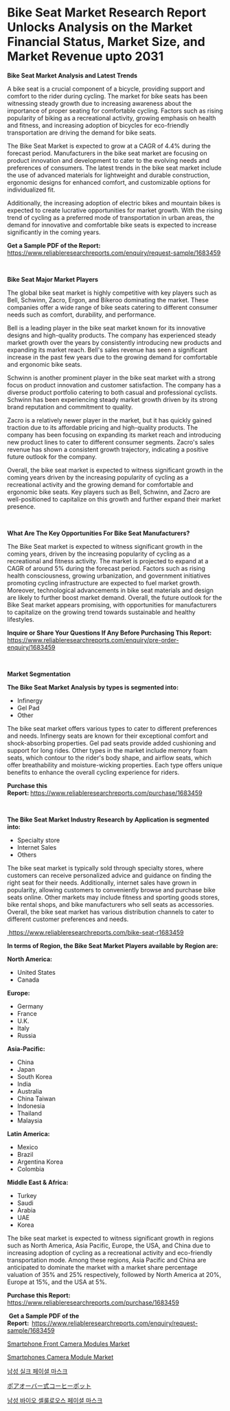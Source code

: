 <p><h1>Bike Seat Market Research Report Unlocks Analysis on the Market Financial Status, Market Size, and Market Revenue upto 2031</h1></p><p><strong>Bike Seat Market Analysis and Latest Trends</strong></p>
<p><p>A bike seat is a crucial component of a bicycle, providing support and comfort to the rider during cycling. The market for bike seats has been witnessing steady growth due to increasing awareness about the importance of proper seating for comfortable cycling. Factors such as rising popularity of biking as a recreational activity, growing emphasis on health and fitness, and increasing adoption of bicycles for eco-friendly transportation are driving the demand for bike seats.</p><p>The Bike Seat Market is expected to grow at a CAGR of 4.4% during the forecast period. Manufacturers in the bike seat market are focusing on product innovation and development to cater to the evolving needs and preferences of consumers. The latest trends in the bike seat market include the use of advanced materials for lightweight and durable construction, ergonomic designs for enhanced comfort, and customizable options for individualized fit.</p><p>Additionally, the increasing adoption of electric bikes and mountain bikes is expected to create lucrative opportunities for market growth. With the rising trend of cycling as a preferred mode of transportation in urban areas, the demand for innovative and comfortable bike seats is expected to increase significantly in the coming years.</p></p>
<p><strong>Get a Sample PDF of the Report:&nbsp;</strong> <a href="https://www.reliableresearchreports.com/enquiry/request-sample/1683459">https://www.reliableresearchreports.com/enquiry/request-sample/1683459</a></p>
<p>&nbsp;</p>
<p><strong>Bike Seat Major Market Players</strong></p>
<p><p>The global bike seat market is highly competitive with key players such as Bell, Schwinn, Zacro, Ergon, and Bikeroo dominating the market. These companies offer a wide range of bike seats catering to different consumer needs such as comfort, durability, and performance.</p><p>Bell is a leading player in the bike seat market known for its innovative designs and high-quality products. The company has experienced steady market growth over the years by consistently introducing new products and expanding its market reach. Bell's sales revenue has seen a significant increase in the past few years due to the growing demand for comfortable and ergonomic bike seats.</p><p>Schwinn is another prominent player in the bike seat market with a strong focus on product innovation and customer satisfaction. The company has a diverse product portfolio catering to both casual and professional cyclists. Schwinn has been experiencing steady market growth driven by its strong brand reputation and commitment to quality.</p><p>Zacro is a relatively newer player in the market, but it has quickly gained traction due to its affordable pricing and high-quality products. The company has been focusing on expanding its market reach and introducing new product lines to cater to different consumer segments. Zacro's sales revenue has shown a consistent growth trajectory, indicating a positive future outlook for the company.</p><p>Overall, the bike seat market is expected to witness significant growth in the coming years driven by the increasing popularity of cycling as a recreational activity and the growing demand for comfortable and ergonomic bike seats. Key players such as Bell, Schwinn, and Zacro are well-positioned to capitalize on this growth and further expand their market presence.</p></p>
<p>&nbsp;</p>
<p><strong>What Are The Key Opportunities For Bike Seat Manufacturers?</strong></p>
<p><p>The Bike Seat market is expected to witness significant growth in the coming years, driven by the increasing popularity of cycling as a recreational and fitness activity. The market is projected to expand at a CAGR of around 5% during the forecast period. Factors such as rising health consciousness, growing urbanization, and government initiatives promoting cycling infrastructure are expected to fuel market growth. Moreover, technological advancements in bike seat materials and design are likely to further boost market demand. Overall, the future outlook for the Bike Seat market appears promising, with opportunities for manufacturers to capitalize on the growing trend towards sustainable and healthy lifestyles.</p></p>
<p><strong>Inquire or Share Your Questions If Any Before Purchasing This Report:</strong> <a href="https://www.reliableresearchreports.com/enquiry/pre-order-enquiry/1683459">https://www.reliableresearchreports.com/enquiry/pre-order-enquiry/1683459</a></p>
<p>&nbsp;</p>
<p><strong>Market Segmentation</strong></p>
<p><strong>The Bike Seat Market Analysis by types is segmented into:</strong></p>
<p><ul><li>Infinergy</li><li>Gel Pad</li><li>Other</li></ul></p>
<p><p>The bike seat market offers various types to cater to different preferences and needs. Infinergy seats are known for their exceptional comfort and shock-absorbing properties. Gel pad seats provide added cushioning and support for long rides. Other types in the market include memory foam seats, which contour to the rider's body shape, and airflow seats, which offer breathability and moisture-wicking properties. Each type offers unique benefits to enhance the overall cycling experience for riders.</p></p>
<p><strong>Purchase this Report:&nbsp;</strong><a href="https://www.reliableresearchreports.com/purchase/1683459">https://www.reliableresearchreports.com/purchase/1683459</a></p>
<p>&nbsp;</p>
<p><strong>The Bike Seat Market Industry Research by Application is segmented into:</strong></p>
<p><ul><li>Specialty store</li><li>Internet Sales</li><li>Others</li></ul></p>
<p><p>The bike seat market is typically sold through specialty stores, where customers can receive personalized advice and guidance on finding the right seat for their needs. Additionally, internet sales have grown in popularity, allowing customers to conveniently browse and purchase bike seats online. Other markets may include fitness and sporting goods stores, bike rental shops, and bike manufacturers who sell seats as accessories. Overall, the bike seat market has various distribution channels to cater to different customer preferences and needs.</p></p>
<p><a href="https://www.reliableresearchreports.com/bike-seat-r1683459">&nbsp;https://www.reliableresearchreports.com/bike-seat-r1683459</a></p>
<p><strong>In terms of Region, the Bike Seat Market Players available by Region are:</strong></p>
<p>
    <p> <strong> North America: </strong>
        <ul>
            <li>United States</li>
            <li>Canada</li>
        </ul>
        </p> 
    <p> <strong> Europe: </strong>
        <ul>
            <li>Germany</li>
            <li>France</li>
            <li>U.K.</li>
            <li>Italy</li>
            <li>Russia</li>
        </ul>
        </p> 
    <p> <strong> Asia-Pacific: </strong>
        <ul>
            <li>China</li>
            <li>Japan</li>
            <li>South Korea</li>
            <li>India</li>
            <li>Australia</li>
            <li>China Taiwan</li>
            <li>Indonesia</li>
            <li>Thailand</li>
            <li>Malaysia</li>
        </ul>
        </p> 
    <p> <strong> Latin America: </strong>
        <ul>
            <li>Mexico</li>
            <li>Brazil</li>
            <li>Argentina Korea</li>
            <li>Colombia</li>
        </ul>
        </p> 
    <p> <strong> Middle East & Africa: </strong>
        <ul>
            <li>Turkey</li>
            <li>Saudi</li>
            <li>Arabia</li>
            <li>UAE</li>
            <li>Korea</li>
        </ul>
    </p>
    </p>
<p><p>The bike seat market is expected to witness significant growth in regions such as North America, Asia Pacific, Europe, the USA, and China due to increasing adoption of cycling as a recreational activity and eco-friendly transportation mode. Among these regions, Asia Pacific and China are anticipated to dominate the market with a market share percentage valuation of 35% and 25% respectively, followed by North America at 20%, Europe at 15%, and the USA at 5%.</p></p>
<p><strong>Purchase this Report: </strong><a href="https://www.reliableresearchreports.com/purchase/1683459">https://www.reliableresearchreports.com/purchase/1683459</a></p>
<p>&nbsp;<strong>Get a Sample PDF of the Report:&nbsp;&nbsp;</strong><a href="https://www.reliableresearchreports.com/enquiry/request-sample/1683459">https://www.reliableresearchreports.com/enquiry/request-sample/1683459</a></p>
<p><strong></strong></p>
<p><p><a href="https://issuu.com/reportprime-2/docs/smartphone-front-camera-modules-market-size-2030.p">Smartphone Front Camera Modules Market</a></p><p><a href="https://issuu.com/reportprime-2/docs/smartphones-camera-module-market-size-2030.pptx">Smartphones Camera Module Market</a></p><p><a href="https://github.com/jimahmed0511/Market-Research-Report-List-1/blob/main/9984423104315.md">남성 실크 페이셜 마스크</a></p><p><a href="https://github.com/mcbeesbxa270/Market-Research-Report-List-2/blob/main/5372253109478.md">ポアオーバー式コーヒーポット</a></p><p><a href="https://github.com/ahmadrevanz10/Market-Research-Report-List-1/blob/main/1834403104316.md">남성 바이오 셀룰로오스 페이셜 마스크</a></p></p>